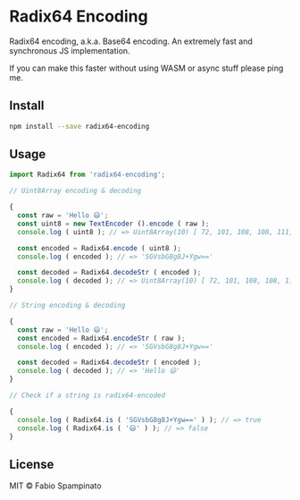 # Radix64 Encoding

Radix64 encoding, a.k.a. Base64 encoding. An extremely fast and synchronous JS implementation.

If you can make this faster without using WASM or async stuff please ping me.

## Install

```sh
npm install --save radix64-encoding
```

## Usage

```ts
import Radix64 from 'radix64-encoding';

// Uint8Array encoding & decoding

{
  const raw = 'Hello 😃';
  const uint8 = new TextEncoder ().encode ( raw );
  console.log ( uint8 ); // => Uint8Array(10) [ 72, 101, 108, 108, 111,  32, 240, 159, 152, 131 ]

  const encoded = Radix64.encode ( uint8 );
  console.log ( encoded ); // => 'SGVsbG8g8J+Ygw=='

  const decoded = Radix64.decodeStr ( encoded );
  console.log ( decoded ); // => Uint8Array(10) [ 72, 101, 108, 108, 111,  32, 240, 159, 152, 131 ]
}

// String encoding & decoding

{
  const raw = 'Hello 😃';
  const encoded = Radix64.encodeStr ( raw );
  console.log ( encoded ); // => 'SGVsbG8g8J+Ygw=='

  const decoded = Radix64.decodeStr ( encoded );
  console.log ( decoded ); // => 'Hello 😃'
}

// Check if a string is radix64-encoded

{
  console.log ( Radix64.is ( 'SGVsbG8g8J+Ygw==' ) ); // => true
  console.log ( Radix64.is ( '😃' ) ); // => false
}
```

## License

MIT © Fabio Spampinato
